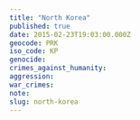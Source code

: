 ```yaml
---
title: "North Korea"
published: true
date: 2015-02-23T19:03:00.000Z
geocode: PRK
iso_code: KP
genocide:
crimes_against_humanity:
aggression:
war_crimes:
note:
slug: north-korea
---
```

